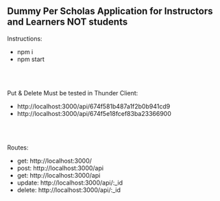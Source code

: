 ## Dummy Per Scholas Application for Instructors and Learners NOT students ##

Instructions:
- npm i
- npm start
<br>
<br>

Put & Delete Must be tested in Thunder Client:
- http://localhost:3000/api/674f581b487a1f2b0b941cd9
- http://localhost:3000/api/674f5e18fcef83ba23366900
<br>
<br>

Routes:
- get: http://localhost:3000/
- post: http://localhost:3000/api
- get: http://localhost:3000/api
- update: http://localhost:3000/api/:_id
- delete: http://localhost:3000/api/:_id
